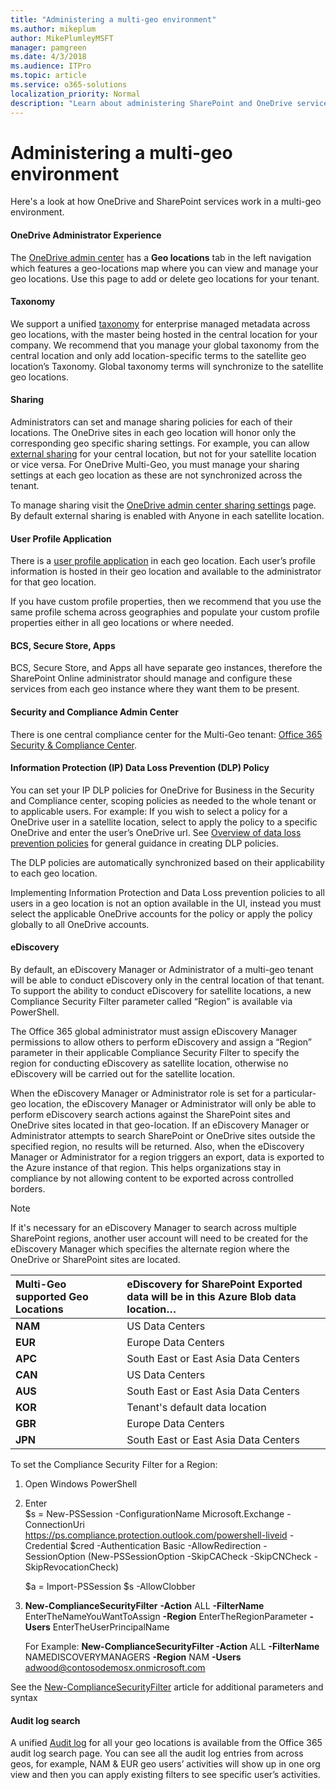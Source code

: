 ```yaml
---
title: "Administering a multi-geo environment"
ms.author: mikeplum
author: MikePlumleyMSFT
manager: pamgreen
ms.date: 4/3/2018
ms.audience: ITPro
ms.topic: article
ms.service: o365-solutions
localization_priority: Normal
description: "Learn about administering SharePoint and OneDrive services in a multi-geo environment."
---
```


# Administering a multi-geo environment

Here's a look at how OneDrive and SharePoint services work in a multi-geo environment.

#### OneDrive Administrator Experience

The [OneDrive admin center](https://admin.onedrive.com) has a **Geo locations** tab in the left navigation which features a geo-locations map where you can view and manage your geo locations. Use this page to add or delete geo locations for your tenant.

#### Taxonomy

We support a unified [taxonomy](https://support.office.com/article/A180FA28-6405-4679-9EC3-81D2028C4EFC) for enterprise managed metadata across geo locations, with the master being hosted in the central location for your company. We recommend that you manage your global taxonomy from the central location and only add location-specific terms to the satellite geo location’s Taxonomy. Global taxonomy terms will synchronize to the satellite geo locations.

#### Sharing

Administrators can set and manage sharing policies for each of their locations. The OneDrive sites in each geo location will honor only the corresponding geo specific sharing settings. For example, you can allow [external sharing](https://support.office.com/article/C8A462EB-0723-4B0B-8D0A-70FEAFE4BE85) for your central location, but not for your satellite location or vice versa. For OneDrive Multi-Geo, you must manage your sharing settings at each geo location as these are not synchronized across the tenant.

To manage sharing visit the [OneDrive admin center sharing settings](https://admin.onedrive.com/?v=SharingSettings) page. By default external sharing is enabled with Anyone in each satellite location.

#### User Profile Application

There is a [user profile application](https://support.office.com/article/494bec9c-6654-41f0-920f-f7f937ea9723) in each geo location. Each user’s profile information is hosted in their geo location and available to the administrator for that geo location.

If you have custom profile properties, then we recommend that you use the same profile schema across geographies and populate your custom profile properties either in all geo locations or where needed.

#### BCS, Secure Store, Apps

BCS, Secure Store, and Apps all have separate geo instances, therefore the SharePoint Online administrator should manage and configure these services from each geo instance where they want them to be present.

#### Security and Compliance Admin Center

There is one central compliance center for the Multi-Geo tenant: [Office 365 Security & Compliance Center](https://protection.office.com/?rfr=AdminCenter\#/homepage).

#### Information Protection (IP) Data Loss Prevention (DLP) Policy

You can set your IP DLP policies for OneDrive for Business in the Security and Compliance center, scoping policies as needed to the whole tenant or to applicable users. For example: If you wish to select a policy for a OneDrive user in a satellite location, select to apply the policy to a specific OneDrive and enter the user’s OneDrive url. See [Overview of data loss prevention policies](https://support.office.com/article/1966b2a7-d1e2-4d92-ab61-42efbb137f5e) for general guidance in creating DLP policies.

The DLP policies are automatically synchronized based on their applicability to each geo location.

Implementing Information Protection and Data Loss prevention policies to all users in a geo location is not an option available in the UI, instead you must select the applicable OneDrive accounts for the policy or apply the policy globally to all OneDrive accounts.

#### eDiscovery 

By default, an eDiscovery Manager or Administrator of a multi-geo tenant will be able to conduct eDiscovery only in the central location of that tenant. To support the ability to conduct eDiscovery for satellite locations, a new Compliance Security Filter parameter called “Region” is available via PowerShell.

The Office 365 global administrator must assign eDiscovery Manager permissions to allow others to perform eDiscovery and assign a “Region” parameter in their applicable Compliance Security Filter to specify the region for conducting eDiscovery as satellite location, otherwise no eDiscovery will be carried out for the satellite location.

When the eDiscovery Manager or Administrator role is set for a particular-geo location, the eDiscovery Manager or Administrator will only be able to perform eDiscovery search actions against the SharePoint sites and OneDrive sites located in that geo-location. If an eDiscovery Manager or Administrator attempts to search SharePoint or OneDrive sites outside the specified region, no results will be returned. Also, when the eDiscovery Manager or Administrator for a region triggers an export, data is exported to the Azure instance of that region. This helps organizations stay in compliance by not allowing content to be exported across controlled borders.

> [!NOTE]
> If it's necessary for an eDiscovery Manager to search across multiple SharePoint regions, another user account will need to be created for the eDiscovery Manager which specifies the alternate region where the OneDrive or SharePoint sites are located.

<table>
<thead>
<tr class="header">
<th align="left"><strong>Multi-Geo supported Geo Locations</strong></th>
<th align="left"><strong>eDiscovery for SharePoint Exported data will be in this Azure Blob data location…</strong></th>
</tr>
</thead>
<tbody>
<tr class="odd">
<td align="left"><strong>NAM</strong></td>
<td align="left">US Data Centers</td>
</tr>
<tr class="even">
<td align="left"><strong>EUR</strong></td>
<td align="left">Europe Data Centers</td>
</tr>
<tr class="odd">
<td align="left"><strong>APC</strong></td>
<td align="left">South East or East Asia Data Centers</td>
</tr>
<tr class="even">
<td align="left"><strong>CAN</strong></td>
<td align="left">US Data Centers</td>
</tr>
<tr class="odd">
<td align="left"><strong>AUS</strong></td>
<td align="left">South East or East Asia Data Centers</td>
</tr>
<tr class="even">
<td align="left"><strong>KOR</strong></td>
<td align="left">Tenant's default data location</td>
</tr>
<tr class="odd">
<td align="left"><strong>GBR</strong></td>
<td align="left">Europe Data Centers</td>
</tr>
<tr class="even">
<td align="left"><strong>JPN </strong></td>
<td align="left">South East or East Asia Data Centers</td>
</tr>
</tbody>
</table>

To set the Compliance Security Filter for a Region:

1.  Open Windows PowerShell

2.  Enter  
    $s = New-PSSession -ConfigurationName Microsoft.Exchange -ConnectionUri <https://ps.compliance.protection.outlook.com/powershell-liveid> -Credential $cred -Authentication Basic -AllowRedirection -SessionOption (New-PSSessionOption -SkipCACheck -SkipCNCheck -SkipRevocationCheck)

    $a = Import-PSSession $s -AllowClobber  

3.  **New-ComplianceSecurityFilter** **-Action** ALL **-FilterName** EnterTheNameYouWantToAssign **-Region** EnterTheRegionParameter **-Users** EnterTheUserPrincipalName

    For Example: **New-ComplianceSecurityFilter -Action** ALL **-FilterName** NAMEDISCOVERYMANAGERS **-Region** NAM **-Users** adwood@contosodemosx.onmicrosoft.com

See the [New-ComplianceSecurityFilter](https://technet.microsoft.com/library/mt210915(v=exchg.160).aspx) article for additional parameters and syntax

#### Audit log search

A unified [Audit log](https://support.office.com/article/0d4d0f35-390b-4518-800e-0c7ec95e946c) for all your geo locations is available from the Office 365 audit log search page. You can see all the audit log entries from across geos, for example, NAM & EUR geo users’ activities will show up in one org view and then you can apply existing filters to see specific user’s activities.
